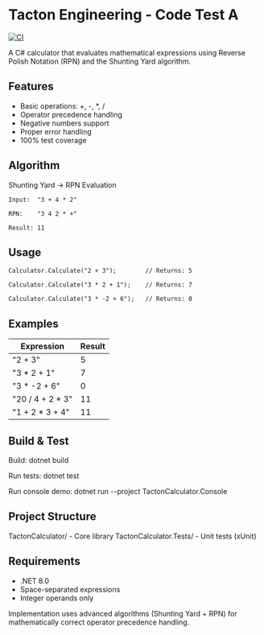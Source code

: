 # Tacton Engineering - Code Test A

[![CI](https://github.com/YOUR_USERNAME/Tacton-Code-Test-A/actions/workflows/ci.yml/badge.svg)](https://github.com/YOUR_USERNAME/Tacton-Code-Test-A/actions/workflows/ci.yml)

A C# calculator that evaluates mathematical expressions using Reverse Polish Notation (RPN) and the Shunting Yard algorithm.

## Features

- Basic operations: +, -, *, /
- Operator precedence handling
- Negative numbers support
- Proper error handling
- 100% test coverage

## Algorithm

Shunting Yard → RPN Evaluation
```
Input:  "3 + 4 * 2"

RPN:    "3 4 2 * +"

Result: 11
```
## Usage

```
Calculator.Calculate("2 + 3");        // Returns: 5

Calculator.Calculate("3 * 2 + 1");    // Returns: 7

Calculator.Calculate("3 * -2 + 6");   // Returns: 0
```
## Examples

| Expression | Result |
|------------|--------|
| "2 + 3" | 5 |
| "3 * 2 + 1" | 7 |
| "3 * -2 + 6" | 0 |
| "20 / 4 + 2 * 3" | 11 |
| "1 + 2 * 3 + 4" | 11 |

## Build & Test

Build:
dotnet build

Run tests:
dotnet test

Run console demo:
dotnet run --project TactonCalculator.Console

## Project Structure

TactonCalculator/           - Core library
TactonCalculator.Tests/     - Unit tests (xUnit)

## Requirements

- .NET 8.0
- Space-separated expressions
- Integer operands only

Implementation uses advanced algorithms (Shunting Yard + RPN) for mathematically correct operator precedence handling.
